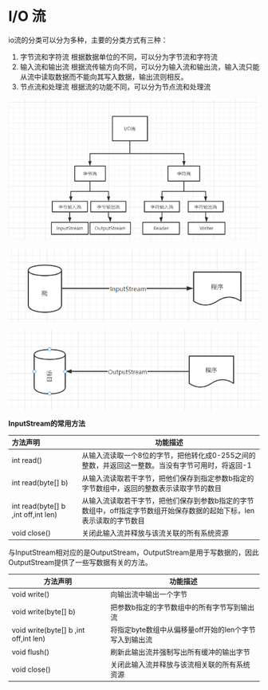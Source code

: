 # I/O 流

io流的分类可以分为多种，主要的分类方式有三种：



1. 字节流和字符流
   根据数据单位的不同，可以分为字节流和字符流
2. 输入流和输出流
   根据流传输方向不同，可以分为输入流和输出流，输入流只能从流中读取数据而不能向其写入数据，输出流则相反。
3. 节点流和处理流
   根据流的功能不同，可以分为节点流和处理流

![image-20220319210914609](image-20220319210914609.png)

![image-20220319212048249](image-20220319212048249.png)

![image-20220319212133836](image-20220319212133836.png)

**InputStream的常用方法**

| 方法声明                            | 功能描述                                                     |
| :---------------------------------- | ------------------------------------------------------------ |
| int read()                          | 从输入流读取一个8位的字节，把他转化成0-255之间的整数，并返回这一整数。当没有字节可用时，将返回-1 |
| int read(byte[] b)                  | 从输入流读取若干字节，把他们保存到指定参数b指定的字节数组中，返回的整数表示读取字节的数目 |
| int read(byte[] b ,int off,int len) | 从输入流读取若干字节，把他们保存到参数b指定的字节数组中，off指定字节数组开始保存数据的起始下标，len表示读取的字节数目 |
| void close()                        | 关闭此输入流并释放与该流关联的所有系统资源                   |

与InputStream相对应的是OutputStream，OutputStream是用于写数据的，因此OutputStream提供了一些写数据有关的方法。

| 方法声明                              | 功能描述                                               |
| ------------------------------------- | ------------------------------------------------------ |
| void write()                          | 向输出流中输出一个字节                                 |
| void write(byte[] b)                  | 把参数b指定的字节数组中的所有字节写到输出流            |
| void write(byte[] b ,int off,int len) | 将指定byte数组中从偏移量off开始的len个字节写入到输出流 |
| void flush()                          | 刷新此输出流并强制写出所有缓冲的输出字节               |
| void close()                          | 关闭此输入流并释放与该流相关联的所有系统资源           |

